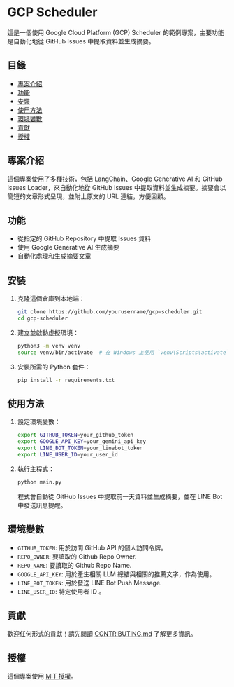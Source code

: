 # GCP Scheduler

這是一個使用 Google Cloud Platform (GCP) Scheduler 的範例專案，主要功能是自動化地從 GitHub Issues 中提取資料並生成摘要。

## 目錄

- [專案介紹](#專案介紹)
- [功能](#功能)
- [安裝](#安裝)
- [使用方法](#使用方法)
- [環境變數](#環境變數)
- [貢獻](#貢獻)
- [授權](#授權)

## 專案介紹

這個專案使用了多種技術，包括 LangChain、Google Generative AI 和 GitHub Issues Loader，來自動化地從 GitHub Issues 中提取資料並生成摘要。摘要會以簡短的文章形式呈現，並附上原文的 URL 連結，方便回顧。

## 功能

- 從指定的 GitHub Repository 中提取 Issues 資料
- 使用 Google Generative AI 生成摘要
- 自動化處理和生成摘要文章

## 安裝

1. 克隆這個倉庫到本地端：

    ```bash
    git clone https://github.com/yourusername/gcp-scheduler.git
    cd gcp-scheduler
    ```

2. 建立並啟動虛擬環境：

    ```bash
    python3 -m venv venv
    source venv/bin/activate  # 在 Windows 上使用 `venv\Scripts\activate`
    ```

3. 安裝所需的 Python 套件：

    ```bash
    pip install -r requirements.txt
    ```

## 使用方法

1. 設定環境變數：

    ```bash
    export GITHUB_TOKEN=your_github_token
    export GOOGLE_API_KEY=your_gemini_api_key
    export LINE_BOT_TOKEN=your_linebot_token
    export LINE_USER_ID=your_user_id
    ```

2. 執行主程式：

    ```bash
    python main.py
    ```

    程式會自動從 GitHub Issues 中提取前一天資料並生成摘要，並在 LINE Bot 中發送訊息提醒。

## 環境變數

- `GITHUB_TOKEN`: 用於訪問 GitHub API 的個人訪問令牌。
- `REPO_OWNER`: 要讀取的 Github Repo Owner.
- `REPO_NAME`: 要讀取的 Github Repo Name.
- `GOOGLE_API_KEY`: 用於產生相關 LLM 總結與相關的推薦文字，作為使用。
- `LINE_BOT_TOKEN`: 用於發送 LINE  Bot Push Message.
- `LINE_USER_ID`: 特定使用者 ID 。

## 貢獻

歡迎任何形式的貢獻！請先閱讀 [CONTRIBUTING.md](CONTRIBUTING.md) 了解更多資訊。

## 授權

這個專案使用 [MIT 授權](LICENSE)。
